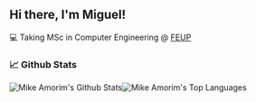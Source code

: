 ## Hi there, I'm Miguel! 


<main class="container">

💻 Taking MSc in Computer Engineering @ [FEUP](https://sigarra.up.pt/feup/en/CUR_GERAL.CUR_PLANOS_ESTUDOS_VIEW?pv_plano_id=31204&pv_ano_lectivo=2021)

  
  ### 📈️ Github Stats

<div style="display: flex; flex-direction: row;">
  
  <img alt="Mike Amorim's Github Stats" align="center" src="https://github-readme-stats.vercel.app/api?username=miguel26-pixel&show_icons=true&count_private=true&line_height=27&theme=material-palenight" />
  
  <img alt="Mike Amorim's Top Languages" align="center" src="https://github-readme-stats.vercel.app/api/top-langs/?username=miguel26-pixel&langs_count=3&theme=material-palenight" />
  
</div>
